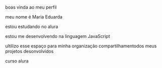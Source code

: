 boas vinda ao meu perfil 

meu nome é Maria Eduarda 

estou estudando no alura  

estou me desenvolvendo na linguagem JavaScript

ultilizo esse espaço para minha organização compartilhamentodos meus projetos desonvolvidos 


curso alura
